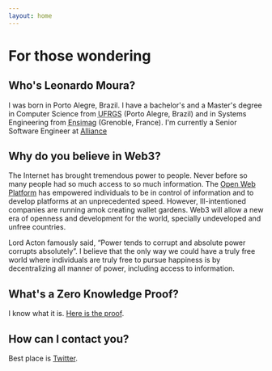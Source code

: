 ```yaml
---
layout: home
---
```


# For those wondering

## Who's Leonardo Moura?

I was born in Porto Alegre, Brazil. I have a bachelor's and a Master's degree in Computer Science from <abbr title="Universidade Federal do Rio Grande do Sul">UFRGS</abbr> (Porto Alegre, Brazil) and in Systems Engineering from <abbr title="École nationale supérieure d'informatique et de mathématiques appliquées de Grenoble">Ensimag</abbr> (Grenoble, France).
I'm currently a Senior Software Engineer at [Alliance](https://alliance.xyz/)

## Why do you believe in Web3?

The Internet has brought tremendous power to people. Never before so many people had so much access to so much information. The [Open Web Platform](https://www.w3.org/wiki/Open_Web_Platform) has empowered individuals to be in control of information and to develop platforms at an unprecedented speed. However, Ill-intentioned companies are running amok creating wallet gardens. Web3 will allow a new era of openness and development for the world, specially undeveloped and unfree countries.

Lord Acton famously said, “Power tends to corrupt and absolute power corrupts absolutely”. I believe that the only way we could have a truly free world where individuals are truly free to pursue happiness is by decentralizing all manner of power, including access to information.

## What's a Zero Knowledge Proof?

I know what it is. [Here is the proof](/assets/files/proof.bin).

## How can I contact you?

Best place is [Twitter](https://www.twitter.com/lfsmoura).

